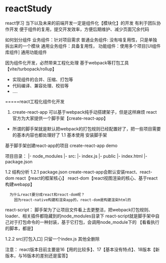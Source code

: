 # reactStudy
react学习
当下以及未来的前端开发一定是组件化【模块化】的开发
  有利于团队协作开发
  便于组件的复用，提交开发效率，方便后期维护、减少页面冗余代码

如何划分组件
  业务组件：针对项目需求
    普通业务组件: 没有啥复用性，只是单独拆出来的一个模块
    通用业务组件：具备复用性，
  功能组件：使用多个项目[UI组件库组件]
    通用功能组件
    

因为组件化开发，必然带来工程化处理
  基于webpack等打包工具【vite/turbopack/rollup】
   + 实现组件的合并、压缩、打包等
   + 代码编译、兼容处理、校验等
   + ....

=====react工程化组件化开发
1. create-react-app
  可以基于webpack纯手动搭建架子，但是这样麻烦
  react官方为大家提供一个脚手架【create-react-app】
  + 所谓的脚手架就是默认把webpack的打包规则已经配置好了，把一些项目需要的基本内容也都处理好了
1.1 基本使用
  安装脚手架

  基于脚手架创建react-app的项目
    create-react-app demo

  项目目录：
    |- node_modules
    |- src: 
      |- index.js
    |- public
      |- index.html
    |- package.json


1.2 结构分析
1.2.1 package.json
create-react-app会默认安装react、react-dom
  react【react的框架核心】
  react-dom【react视图渲染的核心、基于react构建webapp】

      为什么react要分成react和react-dom呢？
        因为react-native构建和渲染app的，react-dom是构建渲染html的
  react-script： 脚手架为了让项目文件看上去更整洁，把webpack打包规则、loader、相关插件都隐藏到的node_modules目录下
      react-script就是脚手架中自己对于打包命令的一种封装，基于它打包，会调用node_module下的 【看看执行的脚本，都是】

1.2.2 src[打包入口]
只留一个index.js 其他全删除

注意： react版本目前主要是16【用的比较多】、17【基本没有特点】、18版本【新版本，与16版本的差别还是蛮答】
